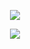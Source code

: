 <p align="center">
  <img src="https://github-readme-stats.vercel.app/api?username=DarmExplosion"
</p>

<p align="center">
  <img src="https://github-readme-stats.vercel.app/api/top-langs/?username=DarmExplosion&layout=compact"
</p>

